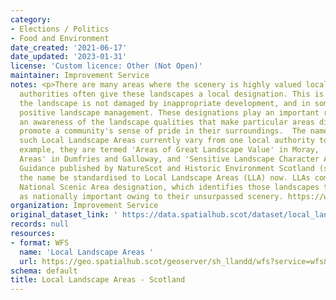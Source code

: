 ```yaml
---
category:
- Elections / Politics
- Food and Environment
date_created: '2021-06-17'
date_updated: '2023-01-31'
license: 'Custom licence: Other (Not Open)'
maintainer: Improvement Service
notes: <p>There are many areas where the scenery is highly valued locally and local
  authorities often give these landscapes a local designation. This is to ensure that
  the landscape is not damaged by inappropriate development, and in some cases encourage
  positive landscape management. These designations play an important role in developing
  an awareness of the landscape qualities that make particular areas distinctive and
  promote a community's sense of pride in their surroundings.  The names used for
  such Local Landscape Areas currently vary from one local authority to another. For
  example, they are termed 'Areas of Great Landscape Value' in Moray, 'Special Landscape
  Areas' in Dumfries and Galloway, and 'Sensitive Landscape Character Areas' in Ayrshire.
  Guidance published by NatureScot and Historic Environment Scotland (see below) suggests
  the name be standardised to Local Landscape Areas (LLA) now. LLAs complement the
  National Scenic Area designation, which identifies those landscapes that are seen
  as nationally important owing to their unsurpassed scenery. https://www.nature.scot/professional-advice/protected-areas-and-species/protected-areas/local-designations/local-landscape-areas</p>
organization: Improvement Service
original_dataset_link: ' https://data.spatialhub.scot/dataset/local_landscape_areas-is'
records: null
resources:
- format: WFS
  name: 'Local Landscape Areas '
  url: https://geo.spatialhub.scot/geoserver/sh_llandd/wfs?service=wfs&typeName=sh_llandd:pub_llandd
schema: default
title: Local Landscape Areas - Scotland
---
```

